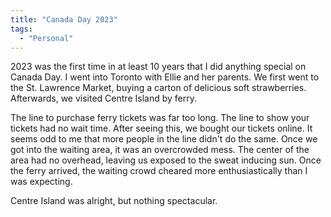 ```yaml
---
title: "Canada Day 2023"
tags:
  - "Personal"
---
```


2023 was the first time in at least 10 years that I did anything special on
Canada Day. I went into Toronto with Ellie and her parents. We first went to the
St. Lawrence Market, buying a carton of delicious soft strawberries. Afterwards,
we visited Centre Island by ferry.

The line to purchase ferry tickets was far too long. The line to show your
tickets had no wait time. After seeing this, we bought our tickets online. It
seems odd to me that more people in the line didn't do the same. Once we got
into the waiting area, it was an overcrowded mess. The center of the area had no
overhead, leaving us exposed to the sweat inducing sun. Once the ferry arrived,
the waiting crowd cheared more enthusiastically than I was expecting.

Centre Island was alright, but nothing spectacular.
